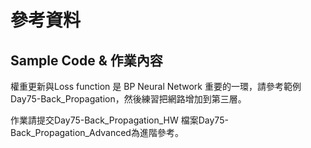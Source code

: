 # 參考資料
## Sample Code & 作業內容
權重更新與Loss function 是 BP Neural Network 重要的一環，請參考範例Day75-Back_Propagation，然後練習把網路增加到第三層。


作業請提交Day75-Back_Propagation_HW
檔案Day75-Back_Propagation_Advanced為進階參考。
